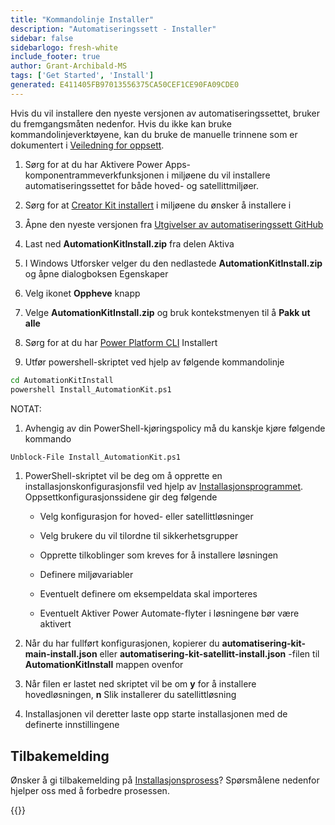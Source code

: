 ```yaml
---
title: "Kommandolinje Installer"
description: "Automatiseringssett - Installer"
sidebar: false
sidebarlogo: fresh-white
include_footer: true
author: Grant-Archibald-MS
tags: ['Get Started', 'Install']
generated: E411405FB97013556375CA50CEF1CE90FA09CDE0
---
```


Hvis du vil installere den nyeste versjonen av automatiseringssettet, bruker du fremgangsmåten nedenfor. Hvis du ikke kan bruke kommandolinjeverktøyene, kan du bruke de manuelle trinnene som er dokumentert i [Veiledning for oppsett](https://learn.microsoft.com/power-automate/guidance/automation-kit/setup/prerequisites).

1. Sørg for at du har <a ref='https://learn.microsoft.com/en-us/power-apps/developer/component-framework/component-framework-for-canvas-apps#enable-the-power-apps-component-framework-feature' target="_blank">Aktivere Power Apps-komponentrammeverkfunksjonen</a> i miljøene du vil installere automatiseringssettet for både hoved- og satellittmiljøer.

1. Sørg for at <a href="https://appsource.microsoft.com/en-us/product/dynamics-365/microsoftpowercatarch.creatorkit1?tab=Reviews" target="_blank">Creator Kit installert</a> i miljøene du ønsker å installere i

1. Åpne den nyeste versjonen fra <a href="https://github.com/microsoft/powercat-automation-kit/releases" target="_blank">Utgivelser av automatiseringssett GitHub</a>

1. Last ned **AutomationKitInstall.zip** fra delen Aktiva

1. I Windows Utforsker velger du den nedlastede **AutomationKitInstall.zip** og åpne dialogboksen Egenskaper

1. Velg ikonet **Oppheve** knapp

1. Velge **AutomationKitInstall.zip** og bruk kontekstmenyen til å **Pakk ut alle**

1. Sørg for at du har <a href="https://learn.microsoft.com/en-us/power-platform/developer/cli/introduction" target="_blank">Power Platform CLI</a> Installert

1. Utfør powershell-skriptet ved hjelp av følgende kommandolinje

```cmd
cd AutomationKitInstall
powershell Install_AutomationKit.ps1
```

NOTAT:
1. Avhengig av din PowerShell-kjøringspolicy må du kanskje kjøre følgende kommando

```cmd
Unblock-File Install_AutomationKit.ps1
```

1. PowerShell-skriptet vil be deg om å opprette en installasjonskonfigurasjonsfil ved hjelp av [Installasjonsprogrammet](/nb/get-started/setup). Oppsettkonfigurasjonssidene gir deg følgende

    - Velg konfigurasjon for hoved- eller satellittløsninger
   
    - Velg brukere du vil tilordne til sikkerhetsgrupper
   
    - Opprette tilkoblinger som kreves for å installere løsningen
    
    - Definere miljøvariabler
    
    - Eventuelt definere om eksempeldata skal importeres
    
    - Eventuelt Aktiver Power Automate-flyter i løsningene bør være aktivert

1. Når du har fullført konfigurasjonen, kopierer du **automatisering-kit-main-install.json** eller **automatisering-kit-satellitt-install.json** -filen til **AutomationKitInstall** mappen ovenfor

1. Når filen er lastet ned skriptet vil be om **y** for å installere hovedløsningen, **n** Slik installerer du satellittløsning

1. Installasjonen vil deretter laste opp starte installasjonen med de definerte innstillingene

## Tilbakemelding

Ønsker å gi tilbakemelding på [Installasjonsprosess](/nb/get-started/setup)? Spørsmålene nedenfor hjelper oss med å forbedre prosessen.

{{<questions name="/content/nb/get-started/setup-feedback.json" completed="Takk for at du gir tilbakemelding" showNavigationButtons="false" locale="nb">}}
